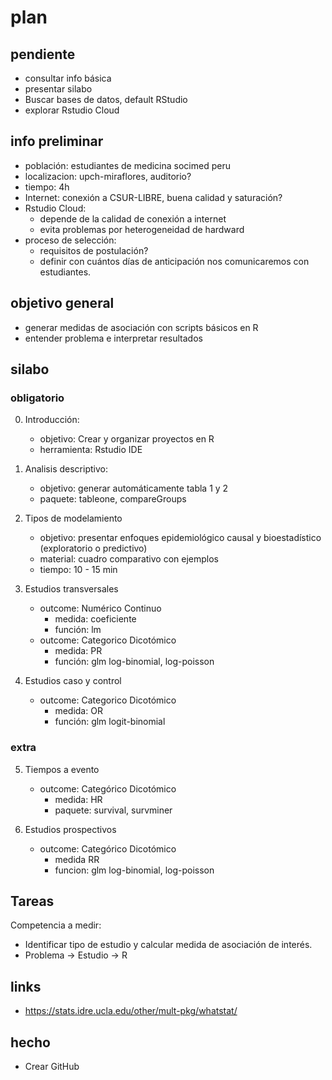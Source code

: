 # plan

## pendiente
- consultar info básica
- presentar silabo
- Buscar bases de datos, default RStudio
- explorar Rstudio Cloud

## info preliminar

- población: estudiantes de medicina socimed peru
- localizacion: upch-miraflores, auditorio?
- tiempo: 4h
- Internet: conexión a CSUR-LIBRE, buena calidad y saturación?
- Rstudio Cloud: 
  - depende de la calidad de conexión a internet
  - evita problemas por heterogeneidad de hardward
- proceso de selección:
  - requisitos de postulación?
  - definir con cuántos días de anticipación nos comunicaremos con estudiantes.

## objetivo general

- generar medidas de asociación con scripts básicos en R
- entender problema e interpretar resultados

## silabo

### obligatorio

0. Introducción: 
	- objetivo: Crear y organizar proyectos en R
  	- herramienta: Rstudio IDE

1. Analisis descriptivo:
  	- objetivo: generar automáticamente tabla 1 y 2
  	- paquete: tableone, compareGroups

2. Tipos de modelamiento
  	- objetivo: presentar enfoques epidemiológico causal y bioestadístico (exploratorio o predictivo)
  	- material: cuadro comparativo con ejemplos
	- tiempo: 10 - 15 min

3. Estudios transversales
	- outcome: Numérico Continuo
		- medida: coeficiente
		- función: lm
	- outcome: Categorico Dicotómico
		- medida: PR
		- función: glm log-binomial, log-poisson

4. Estudios caso y control
	- outcome: Categorico Dicotómico
		- medida: OR
		- función: glm logit-binomial

### extra

5. Tiempos a evento
	- outcome: Categórico Dicotómico
		- medida: HR
		- paquete: survival, survminer

6. Estudios prospectivos
	- outcome: Categórico Dicotómico
		- medida RR
		- funcion: glm log-binomial, log-poisson

## Tareas

Competencia a medir: 

- Identificar tipo de estudio y calcular medida de asociación de interés.
- Problema -> Estudio -> R

## links

- https://stats.idre.ucla.edu/other/mult-pkg/whatstat/

## hecho

- Crear GitHub
